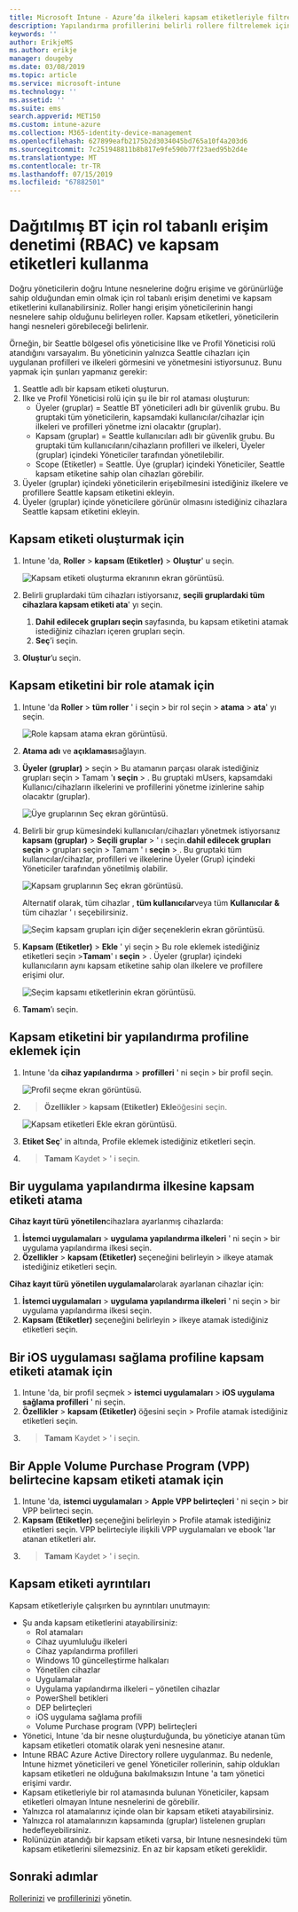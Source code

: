 ```yaml
---
title: Microsoft Intune - Azure’da ilkeleri kapsam etiketleriyle filtreleme | Microsoft Docs
description: Yapılandırma profillerini belirli rollere filtrelemek için kapsam etiketlerini kullanın.
keywords: ''
author: ErikjeMS
ms.author: erikje
manager: dougeby
ms.date: 03/08/2019
ms.topic: article
ms.service: microsoft-intune
ms.technology: ''
ms.assetid: ''
ms.suite: ems
search.appverid: MET150
ms.custom: intune-azure
ms.collection: M365-identity-device-management
ms.openlocfilehash: 627899eafb2175b2d3034045bd765a10f4a203d6
ms.sourcegitcommit: 7c251948811b8b817e9fe590b77f23aed95b2d4e
ms.translationtype: MT
ms.contentlocale: tr-TR
ms.lasthandoff: 07/15/2019
ms.locfileid: "67882501"
---
```

# <a name="use-role-based-access-control-rbac-and-scope-tags-for-distributed-it"></a>Dağıtılmış BT için rol tabanlı erişim denetimi (RBAC) ve kapsam etiketleri kullanma

Doğru yöneticilerin doğru Intune nesnelerine doğru erişime ve görünürlüğe sahip olduğundan emin olmak için rol tabanlı erişim denetimi ve kapsam etiketlerini kullanabilirsiniz. Roller hangi erişim yöneticilerinin hangi nesnelere sahip olduğunu belirleyen roller. Kapsam etiketleri, yöneticilerin hangi nesneleri görebileceği belirlenir.

Örneğin, bir Seattle bölgesel ofis yöneticisine Ilke ve Profil Yöneticisi rolü atandığını varsayalım. Bu yöneticinin yalnızca Seattle cihazları için uygulanan profilleri ve ilkeleri görmesini ve yönetmesini istiyorsunuz. Bunu yapmak için şunları yapmanız gerekir:

1. Seattle adlı bir kapsam etiketi oluşturun.
2. Ilke ve Profil Yöneticisi rolü için şu ile bir rol ataması oluşturun: 
    - Üyeler (gruplar) = Seattle BT yöneticileri adlı bir güvenlik grubu. Bu gruptaki tüm yöneticilerin, kapsamdaki kullanıcılar/cihazlar için ilkeleri ve profilleri yönetme izni olacaktır (gruplar).
    - Kapsam (gruplar) = Seattle kullanıcıları adlı bir güvenlik grubu. Bu gruptaki tüm kullanıcıların/cihazların profilleri ve ilkeleri, Üyeler (gruplar) içindeki Yöneticiler tarafından yönetilebilir. 
    - Scope (Etiketler) = Seattle. Üye (gruplar) içindeki Yöneticiler, Seattle kapsam etiketine sahip olan cihazları görebilir.
3. Üyeler (gruplar) içindeki yöneticilerin erişebilmesini istediğiniz ilkelere ve profillere Seattle kapsam etiketini ekleyin.
4. Üyeler (gruplar) içinde yöneticilere görünür olmasını istediğiniz cihazlara Seattle kapsam etiketini ekleyin. 


## <a name="to-create-a-scope-tag"></a>Kapsam etiketi oluşturmak için

1. Intune 'da, **Roller** > **kapsam (Etiketler)**  > **Oluştur**' u seçin.

    ![Kapsam etiketi oluşturma ekranının ekran görüntüsü.](./media/scope-tags/create-scope-tag.png)

3. Belirli gruplardaki tüm cihazları istiyorsanız, **seçili gruplardaki tüm cihazlara kapsam etiketi ata**' yı seçin.
    1. **Dahil edilecek grupları seçin** sayfasında, bu kapsam etiketini atamak istediğiniz cihazları içeren grupları seçin.
    2. **Seç**’i seçin.
4. **Oluştur**’u seçin.

## <a name="to-assign-a-scope-tag-to-a-role"></a>Kapsam etiketini bir role atamak için

1. Intune 'da **Roller** > **tüm roller** ' i seçin > bir rol seçin > **atama** > **ata**' yı seçin.

    ![Role kapsam atama ekran görüntüsü.](./media/scope-tags/assign-scope-to-role.png)

2. **Atama adı** ve **açıklaması**sağlayın.
3. **Üyeler (gruplar)**  > seçin > Bu atamanın parçası olarak istediğiniz grupları seçin > Tamam '**ı** **seçin** > . Bu gruptaki mUsers, kapsamdaki Kullanıcı/cihazların ilkelerini ve profillerini yönetme izinlerine sahip olacaktır (gruplar).

    ![Üye gruplarının Seç ekran görüntüsü.](./media/scope-tags/select-member-groups.png)

4. Belirli bir grup kümesindeki kullanıcıları/cihazları yönetmek istiyorsanız **kapsam (gruplar)**  > **Seçili gruplar** > ' ı seçin.**dahil edilecek grupları seçin** > grupları seçin > Tamam ' ı **seçin** > . Bu gruptaki tüm kullanıcılar/cihazlar, profilleri ve ilkelerine Üyeler (Grup) içindeki Yöneticiler tarafından yönetilmiş olabilir.

    ![Kapsam gruplarının Seç ekran görüntüsü.](./media/scope-tags/select-scope-groups.png)

    Alternatif olarak, tüm cihazlar , **tüm kullanıcılar**veya tüm **Kullanıcılar &** tüm cihazlar ' ı seçebilirsiniz.

    ![Seçim kapsam grupları için diğer seçeneklerin ekran görüntüsü.](./media/scope-tags/scope-group-other-options.png)
    
5. **Kapsam (Etiketler)**  > **Ekle** ' yi seçin > Bu role eklemek istediğiniz etiketleri seçin >**Tamam**' ı **seçin** > . Üyeler (gruplar) içindeki kullanıcıların aynı kapsam etiketine sahip olan ilkelere ve profillere erişimi olur.

    ![Seçim kapsamı etiketlerinin ekran görüntüsü.](./media/scope-tags/select-scope-tags.png)

6. **Tamam**’ı seçin. 

## <a name="to-add-a-scope-tag-to-a-configuration-profile"></a>Kapsam etiketini bir yapılandırma profiline eklemek için
1. Intune 'da **cihaz yapılandırma** > **profilleri** ' ni seçin > bir profil seçin.

    ![Profil seçme ekran görüntüsü.](./media/scope-tags/choose-profile.png)

2.  >  **Özellikler** > **kapsam (Etiketler)** **Ekle**öğesini seçin.

    ![Kapsam etiketleri Ekle ekran görüntüsü.](./media/scope-tags/add-scope-tags.png)

3. **Etiket Seç**' in altında, Profile eklemek istediğiniz etiketleri seçin.
4.  > **Tamam** Kaydet > ' i seçin.

## <a name="to-assign-a-scope-tag-to-an-app-configuration-policy"></a>Bir uygulama yapılandırma ilkesine kapsam etiketi atama
**Cihaz kayıt türü** **yönetilen**cihazlara ayarlanmış cihazlarda:
1. **İstemci uygulamaları** > **uygulama yapılandırma ilkeleri** ' ni seçin > bir uygulama yapılandırma ilkesi seçin.
2. **Özellikler** > **kapsam (Etiketler)** seçeneğini belirleyin > ilkeye atamak istediğiniz etiketleri seçin.

**Cihaz kayıt türü** **yönetilen uygulamalar**olarak ayarlanan cihazlar için:
1. **İstemci uygulamaları** > **uygulama yapılandırma ilkeleri** ' ni seçin > bir uygulama yapılandırma ilkesi seçin.
2. **Kapsam (Etiketler)** seçeneğini belirleyin > ilkeye atamak istediğiniz etiketleri seçin.


## <a name="to-assign-a-scope-tag-to-an-ios-app-provisioning-profile"></a>Bir iOS uygulaması sağlama profiline kapsam etiketi atamak için
1. Intune 'da, bir profil seçmek > **istemci uygulamaları** > **iOS uygulama sağlama profilleri** ' ni seçin.
2. **Özellikler** > **kapsam (Etiketler)** öğesini seçin > Profile atamak istediğiniz etiketleri seçin.
3.  > **Tamam** Kaydet > ' i seçin.

## <a name="to-assign-a-scope-tag-to-an-apple-volume-purchase-program-vpp-token"></a>Bir Apple Volume Purchase Program (VPP) belirtecine kapsam etiketi atamak için
1. Intune 'da, **istemci uygulamaları** > **Apple VPP belirteçleri** ' ni seçin > bir VPP belirteci seçin.
2. **Kapsam (Etiketler)** seçeneğini belirleyin > Profile atamak istediğiniz etiketleri seçin. VPP belirteciyle ilişkili VPP uygulamaları ve ebook 'lar atanan etiketleri alır.
3.  > **Tamam** Kaydet > ' i seçin.

## <a name="scope-tag-details"></a>Kapsam etiketi ayrıntıları
Kapsam etiketleriyle çalışırken bu ayrıntıları unutmayın:

- Şu anda kapsam etiketlerini atayabilirsiniz:
  - Rol atamaları
  - Cihaz uyumluluğu ilkeleri
  - Cihaz yapılandırma profilleri
  - Windows 10 güncelleştirme halkaları
  - Yönetilen cihazlar
  - Uygulamalar
  - Uygulama yapılandırma ilkeleri – yönetilen cihazlar
  - PowerShell betikleri
  - DEP belirteçleri
  - iOS uygulama sağlama profili
  - Volume Purchase program (VPP) belirteçleri
- Yönetici, Intune 'da bir nesne oluşturduğunda, bu yöneticiye atanan tüm kapsam etiketleri otomatik olarak yeni nesnesine atanır.
- Intune RBAC Azure Active Directory rollere uygulanmaz. Bu nedenle, Intune hizmet yöneticileri ve genel Yöneticiler rollerinin, sahip oldukları kapsam etiketleri ne olduğuna bakılmaksızın Intune 'a tam yönetici erişimi vardır.
- Kapsam etiketleriyle bir rol atamasında bulunan Yöneticiler, kapsam etiketleri olmayan Intune nesnelerini de görebilir.
- Yalnızca rol atamalarınız içinde olan bir kapsam etiketi atayabilirsiniz.
- Yalnızca rol atamalarınızın kapsamında (gruplar) listelenen grupları hedefleyebilirsiniz.
- Rolünüzün atandığı bir kapsam etiketi varsa, bir Intune nesnesindeki tüm kapsam etiketlerini silemezsiniz. En az bir kapsam etiketi gereklidir.

## <a name="next-steps"></a>Sonraki adımlar

[Rollerinizi](role-based-access-control.md) ve [profillerinizi](device-profile-assign.md) yönetin.
